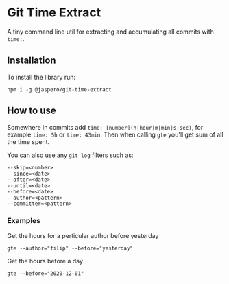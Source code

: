 # Git Time Extract

A tiny command line util for extracting and accumulating all commits with `time:`. 

## Installation

To install the library run:

```
npm i -g @jaspero/git-time-extract
```

## How to use

Somewhere in commits add `time: [number](h|hour|m|min|s|sec)`, for example `time: 5h` or `time: 43min`.
Then when calling `gte` you'll get sum of all the time spent. 

You can also use any `git log` filters such as:

```
--skip=<number>
--since=<date>
--after=<date>
--until=<date>
--before=<date>
--author=<pattern>
--committer=<pattern>
```

### Examples

Get the hours for a perticular author before yesterday
```
gte --author="filip" --before="yesterday"
```

Get the hours before a day
```
gte --before="2020-12-01"
```
